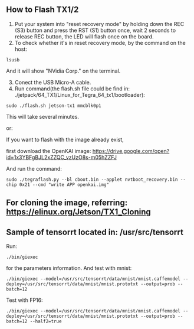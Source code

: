 ## How to Flash TX1/2
1. Put your system into "reset recovery mode" by holding down the REC (S3)
      button and press the RST (S1) button once, wait 2 seconds to release REC button, 
      the LED will flash once on the board.
2. To check whether it's in reset recovery mode, by the command on the host:
```
lsusb
```
And it will show "NVidia Corp." on the terminal.

3. Conect the USB Micro-A cable.
4. Run command(the flash.sh file could be find in: ./jetpack/64_TX1/Linux_for_Tegra_64_tx1/bootloader):
```
sudo ./flash.sh jetson-tx1 mmcblk0p1
```
This will take several minutes.

or:

If you want to flash with the image already exist, 

first download the OpenKAI image:  https://drive.google.com/open?id=1x3YBFgBJL2xZZQC_vzUzO8s-m05hZZFJ

And run the command:
```
sudo ./tegraflash.py --bl cboot.bin --applet nvtboot_recovery.bin --chip 0x21 --cmd "write APP openkai.img"
```

## For cloning the image, referring: https://elinux.org/Jetson/TX1_Cloning

## Sample of tensorrt located in: /usr/src/tensorrt
Run:
```
./bin/giexec
```
for the parameters information. And test with mnist:
```
./bin/giexec --model=/usr/src/tensorrt/data/mnist/mnist.caffemodel --deploy=/usr/src/tensorrt/data/mnist/mnist.prototxt --output=prob --batch=12
```
Test with FP16:
```
./bin/giexec --model=/usr/src/tensorrt/data/mnist/mnist.caffemodel --deploy=/usr/src/tensorrt/data/mnist/mnist.prototxt --output=prob --batch=12 --half2=true
```
